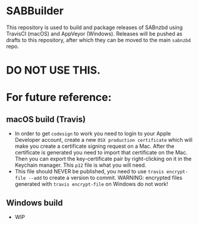 SABBuilder
==========

This repository is used to build and package releases of SABnzbd using TravisCI (macOS) and AppVeyor (Windows). Releases will be pushed as drafts to this repository, after which they can be moved to the main `sabnzbd` repo.

# DO NOT USE THIS.


# For future reference:

## macOS build (Travis)

- In order to get `codesign` to work you need to login to your Apple Developer account, create a new `OSX production certificate` which will make you create a certificate signing request on a Mac.
After the certificate is generated you need to import that certificate on the Mac. Then you can export the key-certificate pair by right-clicking on it in the Keychain manager. This `p12` file is what you will need.
- This file should NEVER be published, you need to use `travis encrypt-file --add` to create a version to commit.
WARNING: encrypted files generated with `travis encrypt-file` on Windows do not work!

## Windows build

- WIP
